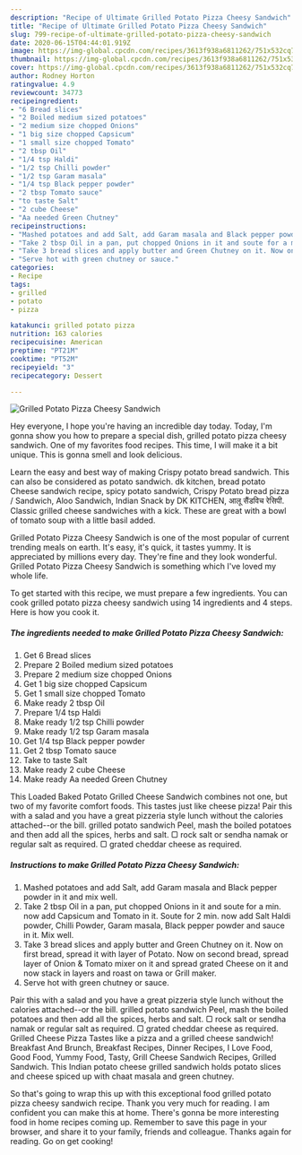 ```yaml
---
description: "Recipe of Ultimate Grilled Potato Pizza Cheesy Sandwich"
title: "Recipe of Ultimate Grilled Potato Pizza Cheesy Sandwich"
slug: 799-recipe-of-ultimate-grilled-potato-pizza-cheesy-sandwich
date: 2020-06-15T04:44:01.919Z
image: https://img-global.cpcdn.com/recipes/3613f938a6811262/751x532cq70/grilled-potato-pizza-cheesy-sandwich-recipe-main-photo.jpg
thumbnail: https://img-global.cpcdn.com/recipes/3613f938a6811262/751x532cq70/grilled-potato-pizza-cheesy-sandwich-recipe-main-photo.jpg
cover: https://img-global.cpcdn.com/recipes/3613f938a6811262/751x532cq70/grilled-potato-pizza-cheesy-sandwich-recipe-main-photo.jpg
author: Rodney Horton
ratingvalue: 4.9
reviewcount: 34773
recipeingredient:
- "6 Bread slices"
- "2 Boiled medium sized potatoes"
- "2 medium size chopped Onions"
- "1 big size chopped Capsicum"
- "1 small size chopped Tomato"
- "2 tbsp Oil"
- "1/4 tsp Haldi"
- "1/2 tsp Chilli powder"
- "1/2 tsp Garam masala"
- "1/4 tsp Black pepper powder"
- "2 tbsp Tomato sauce"
- "to taste Salt"
- "2 cube Cheese"
- "Aa needed Green Chutney"
recipeinstructions:
- "Mashed potatoes and add Salt, add Garam masala and Black pepper powder in it and mix well."
- "Take 2 tbsp Oil in a pan, put chopped Onions in it and soute for a min. now add Capsicum and Tomato in it. Soute for 2 min. now add Salt Haldi powder, Chilli Powder, Garam masala, Black pepper powder and sauce in it. Mix well."
- "Take 3 bread slices and apply butter and Green Chutney on it. Now on first bread, spread it with layer of Potato. Now on second bread, spread layer of Onion &amp; Tomato mixer on it and spread grated Cheese on it and now stack in layers and roast on tawa or Grill maker."
- "Serve hot with green chutney or sauce."
categories:
- Recipe
tags:
- grilled
- potato
- pizza

katakunci: grilled potato pizza 
nutrition: 163 calories
recipecuisine: American
preptime: "PT21M"
cooktime: "PT52M"
recipeyield: "3"
recipecategory: Dessert

---
```



![Grilled Potato Pizza Cheesy Sandwich](https://img-global.cpcdn.com/recipes/3613f938a6811262/751x532cq70/grilled-potato-pizza-cheesy-sandwich-recipe-main-photo.jpg)

Hey everyone, I hope you're having an incredible day today. Today, I'm gonna show you how to prepare a special dish, grilled potato pizza cheesy sandwich. One of my favorites food recipes. This time, I will make it a bit unique. This is gonna smell and look delicious.

Learn the easy and best way of making Crispy potato bread sandwich. This can also be considered as potato sandwich. dk kitchen, bread potato Cheese sandwich recipe, spicy potato sandwich, Crispy Potato bread pizza / Sandwich, Aloo Sandwich, Indian Snack by DK KITCHEN, आलू सैंडविच रेसिपी. Classic grilled cheese sandwiches with a kick. These are great with a bowl of tomato soup with a little basil added.

Grilled Potato Pizza Cheesy Sandwich is one of the most popular of current trending meals on earth. It's easy, it's quick, it tastes yummy. It is appreciated by millions every day. They're fine and they look wonderful. Grilled Potato Pizza Cheesy Sandwich is something which I've loved my whole life.


To get started with this recipe, we must prepare a few ingredients. You can cook grilled potato pizza cheesy sandwich using 14 ingredients and 4 steps. Here is how you cook it.

<!--inarticleads1-->

##### The ingredients needed to make Grilled Potato Pizza Cheesy Sandwich:

1. Get 6 Bread slices
1. Prepare 2 Boiled medium sized potatoes
1. Prepare 2 medium size chopped Onions
1. Get 1 big size chopped Capsicum
1. Get 1 small size chopped Tomato
1. Make ready 2 tbsp Oil
1. Prepare 1/4 tsp Haldi
1. Make ready 1/2 tsp Chilli powder
1. Make ready 1/2 tsp Garam masala
1. Get 1/4 tsp Black pepper powder
1. Get 2 tbsp Tomato sauce
1. Take to taste Salt
1. Make ready 2 cube Cheese
1. Make ready Aa needed Green Chutney


This Loaded Baked Potato Grilled Cheese Sandwich combines not one, but two of my favorite comfort foods. This tastes just like cheese pizza! Pair this with a salad and you have a great pizzeria style lunch without the calories attached--or the bill. grilled potato sandwich Peel, mash the boiled potatoes and then add all the spices, herbs and salt. ▢ rock salt or sendha namak or regular salt as required. ▢ grated cheddar cheese as required. 

<!--inarticleads2-->

##### Instructions to make Grilled Potato Pizza Cheesy Sandwich:

1. Mashed potatoes and add Salt, add Garam masala and Black pepper powder in it and mix well.
1. Take 2 tbsp Oil in a pan, put chopped Onions in it and soute for a min. now add Capsicum and Tomato in it. Soute for 2 min. now add Salt Haldi powder, Chilli Powder, Garam masala, Black pepper powder and sauce in it. Mix well.
1. Take 3 bread slices and apply butter and Green Chutney on it. Now on first bread, spread it with layer of Potato. Now on second bread, spread layer of Onion &amp; Tomato mixer on it and spread grated Cheese on it and now stack in layers and roast on tawa or Grill maker.
1. Serve hot with green chutney or sauce.


Pair this with a salad and you have a great pizzeria style lunch without the calories attached--or the bill. grilled potato sandwich Peel, mash the boiled potatoes and then add all the spices, herbs and salt. ▢ rock salt or sendha namak or regular salt as required. ▢ grated cheddar cheese as required. Grilled Cheese Pizza Tastes like a pizza and a grilled cheese sandwich! Breakfast And Brunch, Breakfast Recipes, Dinner Recipes, I Love Food, Good Food, Yummy Food, Tasty, Grill Cheese Sandwich Recipes, Grilled Sandwich. This Indian potato cheese grilled sandwich holds potato slices and cheese spiced up with chaat masala and green chutney. 

So that's going to wrap this up with this exceptional food grilled potato pizza cheesy sandwich recipe. Thank you very much for reading. I am confident you can make this at home. There's gonna be more interesting food in home recipes coming up. Remember to save this page in your browser, and share it to your family, friends and colleague. Thanks again for reading. Go on get cooking!
